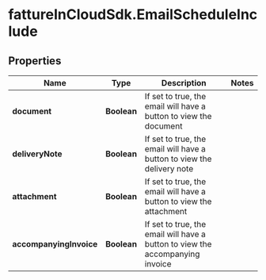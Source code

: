# fattureInCloudSdk.EmailScheduleInclude

## Properties

Name | Type | Description | Notes
------------ | ------------- | ------------- | -------------
**document** | **Boolean** | If set to true, the email will have a button to view the document | 
**deliveryNote** | **Boolean** | If set to true, the email will have a button to view the delivery note | 
**attachment** | **Boolean** | If set to true, the email will have a button to view the attachment | 
**accompanyingInvoice** | **Boolean** | If set to true, the email will have a button to view the accompanying invoice | 


